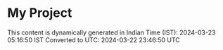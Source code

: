 # My Project

This content is dynamically generated in Indian Time (IST): 2024-03-23 05:16:50 IST
Converted to UTC: 2024-03-22 23:46:50 UTC
